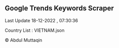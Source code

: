 

## Google Trends Keywords Scraper 
 
Last Update 18-12-2022 , 07:30:36

Country List :
VIETNAM.json



© Abdul Muttaqin 
